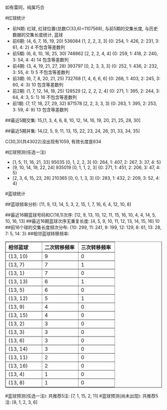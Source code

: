 <!-- 
.. title: 双色球2010001期(2010-01-03)数据分析报告
.. slug: slott-2010001-2010-01-03-report
.. date: 2010-01-04 08:00:00 UTC+08:00
.. tags: Lottery
.. link: 
.. description: 
.. type: text
-->

如有雷同，纯属巧合

<!-- TEASER_END-->

#红球统计

- 前N期: 红球, 红球位置(总数C(33,6)=1107568), 与前5期的交集长度, 与历史数据的交集长度统计, 蓝球
- 前6期: (4, 6, 7, 16, 19, 20) 536084 [1, 2, 2, 3, 3] {0: 254, 1: 426, 2: 231, 3: 61, 4: 2} 4 不包含等差数列
- 前5期: (6, 8, 10, 16, 25, 30) 748862 [2, 2, 2, 4, 4] {0: 259, 1: 418, 2: 240, 3: 54, 4: 4} 14 包含等差数列
- 前4期: (3, 4, 19, 21, 27, 28) 393797 [0, 2, 3, 3, 3] {0: 252, 1: 436, 2: 232, 3: 55, 4: 1} 5 不包含等差数列
- 前3期: (6, 7, 8, 20, 21, 25) 732768 [1, 4, 6, 6, 6] {0: 266, 1: 403, 2: 245, 3: 60, 4: 3} 10 包含等差数列
- 前2期: (1, 7, 12, 14, 18, 25) 128529 [2, 2, 2, 2, 4] {0: 271, 1: 395, 2: 244, 3: 64, 4: 3, 5: 1} 16 不包含等差数列
- 前1期: (7, 17, 18, 27, 29, 32) 871578 [2, 2, 3, 3, 3] {0: 263, 1: 395, 2: 253, 3: 59, 4: 9} 13 包含等差数列

##最近5期交集:
15,[1, 3, 4, 6, 8, 10, 12, 14, 16, 19, 20, 21, 25, 28, 30]

##最近5期并集:
14,[2, 5, 9, 11, 13, 15, 22, 23, 24, 26, 31, 33, 34, 35]

C(30,3)(共43022)没出现有1059, 
有效长度是834

#红球预测(任选一注)

- [1, 5, 11, 16, 21, 33] 95035 [0, 1, 2, 2, 3] {0: 264, 1: 407, 2: 267, 3: 37, 4: 5}
- [9, 10, 14, 19, 22, 24] 935019 [0, 1, 1, 2, 3] {0: 271, 1: 451, 2: 206, 3: 47, 4: 5}
- [2, 3, 6, 15, 23, 28] 210365 [0, 0, 1, 3, 3] {0: 283, 1: 432, 2: 209, 3: 52, 4: 4}

#蓝球统计

##蓝球频率分析:
[11, 9, 13, 14, 5, 3, 2, 15, 1, 7, 16, 6, 4, 12, 10, 8]

##最近16期蓝球号码和C(16,1)次序:
[12, 9, 13, 10, 12, 11, 15, 16, 10, 4, 4, 14, 5, 10, 16, 13]
##最近16期蓝球次序无重复长度:
[4, 5, 9, 10, 11, 12, 13, 14, 15, 16] 10
##前16个球的交集长度频次分布:
{10: 299, 11: 241, 9: 199, 12: 129, 8: 61, 13: 28, 7: 5, 14: 3}
##相邻蓝球转移频率:
<table border="1" class="table table-striped dataframe">
  <thead>
    <tr style="text-align: left;">
      <th style="min-width: 100px;">相邻蓝球</th>
      <th style="min-width: 100px;">二次转移频率</th>
      <th style="min-width: 100px;">三次转移频率</th>
    </tr>
  </thead>
  <tbody>
    <tr>
      <td> (13, 10)</td>
      <td> 9</td>
      <td> 0</td>
    </tr>
    <tr>
      <td>  (13, 7)</td>
      <td> 7</td>
      <td> 1</td>
    </tr>
    <tr>
      <td>  (13, 1)</td>
      <td> 7</td>
      <td> 0</td>
    </tr>
    <tr>
      <td> (13, 13)</td>
      <td> 6</td>
      <td> 1</td>
    </tr>
    <tr>
      <td>  (13, 5)</td>
      <td> 6</td>
      <td> 0</td>
    </tr>
    <tr>
      <td> (13, 12)</td>
      <td> 5</td>
      <td> 1</td>
    </tr>
    <tr>
      <td>  (13, 9)</td>
      <td> 4</td>
      <td> 0</td>
    </tr>
    <tr>
      <td> (13, 15)</td>
      <td> 4</td>
      <td> 0</td>
    </tr>
    <tr>
      <td>  (13, 2)</td>
      <td> 3</td>
      <td> 0</td>
    </tr>
    <tr>
      <td>  (13, 3)</td>
      <td> 3</td>
      <td> 0</td>
    </tr>
    <tr>
      <td>  (13, 6)</td>
      <td> 3</td>
      <td> 0</td>
    </tr>
    <tr>
      <td> (13, 14)</td>
      <td> 3</td>
      <td> 0</td>
    </tr>
    <tr>
      <td> (13, 11)</td>
      <td> 2</td>
      <td> 0</td>
    </tr>
    <tr>
      <td> (13, 16)</td>
      <td> 2</td>
      <td> 0</td>
    </tr>
    <tr>
      <td>  (13, 4)</td>
      <td> 1</td>
      <td> 0</td>
    </tr>
    <tr>
      <td>  (13, 8)</td>
      <td> 1</td>
      <td> 0</td>
    </tr>
  </tbody>
</table>
#蓝球预测(任选一注):
共推荐5注: [7, 1, 15, 2, 11]
#蓝球预测(尚未出现):
共推荐5注: [8, 1, 2, 3, 6]

